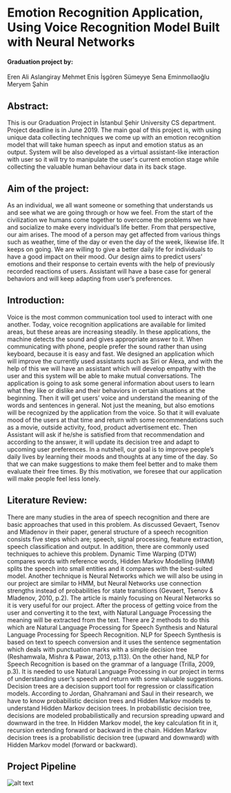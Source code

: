# Emotion Recognition Application, Using Voice Recognition Model Built with Neural Networks

#### Graduation project by: 
  Eren Ali Aslangiray
  Mehmet Enis İşgören
  Sümeyye Sena Eminmollaoğlu
  Meryem Şahin
  
## Abstract:  
  This is our Graduation Project in İstanbul Şehir University CS department. Project deadline is in June 2019. The main goal of this project is, with using unique data collecting techniques we come up with an emotion recognition model that will take human speech as input and emotion status as an output. System will be also developed as a virtual assistant-like interaction with user so it will try to manipulate the user's current emotion stage while collecting the valuable human behaviour data in its back stage.

## Aim of the project:

  As an individual, we all want someone or something that understands us and see what we are going through or how we feel. From the start of the civilization we humans come together to overcome the problems we have and socialize to make every individual’s life better. From that perspective, our aim arises.
  The mood of a person may get affected from various things such as weather, time of the day or even the day of the week, likewise life. It keeps on going. We are willing to give a better daily life for individuals to have a good impact on their mood. Our design aims to predict users’ emotions and their response to certain events with the help of previously recorded reactions of users. Assistant will have a base case for general behaviors and will keep adapting from user’s preferences.
  
## Introduction:

  Voice is the most common communication tool used to interact with one another. Today, voice recognition applications are available for limited areas, but these areas are increasing steadily. In these applications, the machine detects the sound and gives appropriate answer to it. When communicating with phone, people prefer the sound rather than using keyboard, because it is easy and fast. We designed an application which will improve the currently used assistants such as Siri or Alexa, and with the help of this we will have an assistant which will develop empathy with the user and this system will be able to make mutual conversations. The application is going to ask some general information about users to learn what they like or dislike and their behaviors in certain situations at the beginning. Then it will get users’ voice and understand the meaning of the words and sentences in general. Not just the meaning, but also emotions will be recognized by the application from the voice. So that it will evaluate mood of the users at that time and return with some recommendations such as a movie, outside activity, food, product advertisement etc. Then Assistant will ask if he/she is satisfied from that recommendation and according to the answer, it will update its decision tree and adapt to upcoming user preferences.
  In a nutshell, our goal is to improve people’s daily lives by learning their moods and thoughts at any time of the day. So that we can make suggestions to make them feel better and to make them evaluate their free times. By this motivation, we foresee that our application will make people feel less lonely.

## Literature Review:

  There are many studies in the area of speech recognition and there are basic approaches that used in this problem. As discussed Gevaert, Tsenov and Mladenov in their paper, general structure of a speech recognition consists five steps which are; speech, signal processing, feature extraction, speech classification and output. In addition, there are commonly used techniques to achieve this problem. Dynamic Time Warping (DTW) compares words with reference words, Hidden Markov Modelling (HMM) splits the speech into small entities and it compares with the best-suited model. Another technique is Neural Networks which we will also be using in our project are similar to HMM, but Neural Networks use connection strengths instead of probabilities for state transitions (Gevaert, Tsenov & Mladenov, 2010, p.2). The article is mainly focusing on Neural Networks so it is very useful for our project.
  After the process of getting voice from the user and converting it to the text, with Natural Language Processing the meaning will be extracted from the text. There are 2 methods to do this which are Natural Language Processing for Speech Synthesis and Natural Language Processing for Speech Recognition. NLP for Speech Synthesis is based on text to speech conversion and it uses the sentence segmentation which deals with punctuation marks with a simple decision tree (Reshamwala, Mishra & Pawar, 2013, p.113). On the other hand, NLP for Speech Recognition is based on the grammar of a language (Trilla, 2009, p.3). It is needed to use Natural Language Processing in our project in terms of understanding user’s speech and return with some valuable suggestions.
  Decision trees are a decision support tool for regression or classification models. According to Jordan, Ghahramani and Saul in their research, we have to know probabilistic decision trees and Hidden Markov models to understand Hidden Markov decision trees. In probabilistic decision tree, decisions are modeled probabilistically and recursion spreading upward and downward in the tree. In Hidden Markov model, the key calculation fit in it, recursion extending forward or backward in the chain. Hidden Markov decision trees is a probabilistic decision tree (upward and downward) with Hidden Markov model (forward or backward).

## Project Pipeline
![alt text]()
